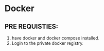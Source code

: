 # Docker
## PRE REQUISTIES:

1. have docker and docker compose installed.
2. Login to the private docker registry.
